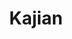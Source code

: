 ---
title: Kajian
description: Kajian penyejuk hati untuk para Pecinta Kesucian Jiwa.
type: page
---